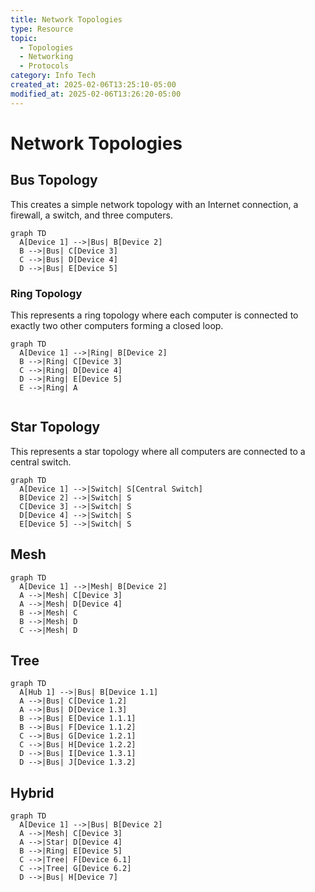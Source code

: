 ```yaml
---
title: Network Topologies
type: Resource
topic:
  - Topologies
  - Networking
  - Protocols
category: Info Tech
created_at: 2025-02-06T13:25:10-05:00
modified_at: 2025-02-06T13:26:20-05:00
---
```


# Network Topologies

## Bus Topology
This creates a simple network topology with an Internet connection, a firewall, a switch, and three computers.
```mermaid
graph TD
  A[Device 1] -->|Bus| B[Device 2]
  B -->|Bus| C[Device 3]
  C -->|Bus| D[Device 4]
  D -->|Bus| E[Device 5]
```

### Ring Topology
This represents a ring topology where each computer is connected to exactly two other computers forming a closed loop.
```mermaid
graph TD
  A[Device 1] -->|Ring| B[Device 2]
  B -->|Ring| C[Device 3]
  C -->|Ring| D[Device 4]
  D -->|Ring| E[Device 5]
  E -->|Ring| A
 
 ```
 
## Star Topology
This represents a star topology where all computers are connected to a central switch.
```mermaid
graph TD
  A[Device 1] -->|Switch| S[Central Switch]
  B[Device 2] -->|Switch| S
  C[Device 3] -->|Switch| S
  D[Device 4] -->|Switch| S
  E[Device 5] -->|Switch| S

```
## Mesh
```mermaid
graph TD
  A[Device 1] -->|Mesh| B[Device 2]
  A -->|Mesh| C[Device 3]
  A -->|Mesh| D[Device 4]
  B -->|Mesh| C
  B -->|Mesh| D
  C -->|Mesh| D
```
## Tree
```mermaid
graph TD
  A[Hub 1] -->|Bus| B[Device 1.1]
  A -->|Bus| C[Device 1.2]
  A -->|Bus| D[Device 1.3]
  B -->|Bus| E[Device 1.1.1]
  B -->|Bus| F[Device 1.1.2]
  C -->|Bus| G[Device 1.2.1]
  C -->|Bus| H[Device 1.2.2]
  D -->|Bus| I[Device 1.3.1]
  D -->|Bus| J[Device 1.3.2]
```
## Hybrid
```mermaid
graph TD
  A[Device 1] -->|Bus| B[Device 2]
  A -->|Mesh| C[Device 3]
  A -->|Star| D[Device 4]
  B -->|Ring| E[Device 5]
  C -->|Tree| F[Device 6.1]
  C -->|Tree| G[Device 6.2]
  D -->|Bus| H[Device 7]
```

